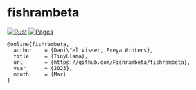 # fishrambeta

[![Rust](https://github.com/danielvisser333/fishrambeta/actions/workflows/rust.yml/badge.svg)](https://github.com/danielvisser333/fishrambeta/actions/workflows/rust.yml)
[![Pages](https://github.com/danielvisser333/fishrambeta/actions/workflows/static.yml/badge.svg)](https://github.com/danielvisser333/fishrambeta/actions/workflows/static.yml)

```
@online{fishrambeta,
  author    = {Dani\"el Visser, Freya Winters},
  title     = {TinyLlama},
  url       = {https://github.com/Fishrambeta/fishrambeta},
  year      = {2023},
  month     = {Mar}
}
```
